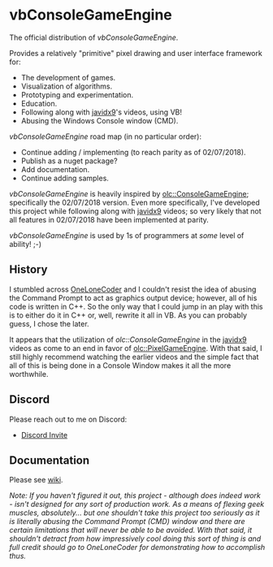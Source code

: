 # vbConsoleGameEngine

The official distribution of *vbConsoleGameEngine*.

Provides a relatively "primitive" pixel drawing and user interface framework for:

- The development of games.
- Visualization of algorithms.
- Prototyping and experimentation.
- Education.
- Following along with [javidx9](https://www.youtube.com/@javidx9)'s videos, using VB!
- Abusing the Windows Console window (CMD).

*vbConsoleGameEngine* road map (in no particular order):

- Continue adding / implementing (to reach parity as of 02/07/2018).
- Publish as a nuget package?
- Add documentation.
- Continue adding samples.

*vbConsoleGameEngine* is heavily inspired by [olc::ConsoleGameEngine](https://github.com/OneLoneCoder); specifically the 02/07/2018 version. Even more specifically, I've developed this project while following along with [javidx9](https://www.youtube.com/@javidx9) videos; so very likely that not all features in 02/07/2018 have been implemented at parity.

*vbConsoleGameEngine* is used by 1s of programmers at *some* level of ability! ;-)

## History

I stumbled across [OneLoneCoder](https://github.com/OneLoneCoder) and I couldn't resist the idea of abusing the Command Prompt to act as graphics output device; however, all of his code is written in C++. So the only way that I could jump in an play with this is to either do it in C++ or, well, rewrite it all in VB. As you can probably guess, I chose the later.

It appears that the utilization of *olc::ConsoleGameEngine* in the [javidx9](https://www.youtube.com/@javidx9) videos as come to an end in favor of [olc::PixelGameEngine](https://github.com/OneLoneCoder/olcPixelGameEngine). With that said, I still highly recommend watching the earlier videos and the simple fact that all of this is being done in a Console Window makes it all the more worthwhile.

## Discord

Please reach out to me on Discord:

- [Discord Invite](https://discord.gg/Y8EH5fF6WG)

## Documentation

Please see [wiki](https://github.com/DualBrain/vbConsoleGameEngine/wiki).

*Note: If you haven't figured it out, this project - although does indeed work - isn't designed for any sort of production work. As a means of flexing geek muscles, absolutely... but one shouldn't take this project too seriously as it is literally abusing the Command Prompt (CMD) window and there are certain limitations that will never be able to be avoided. With that said, it shouldn't detract from how impressively cool doing this sort of thing is and full credit should go to OneLoneCoder for demonstrating how to accomplish thus.*
